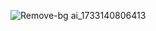 ![Remove-bg ai_1733140806413](https://github.com/user-attachments/assets/734cbed1-d7fa-4971-9c4b-4a2ff9a163dd)
